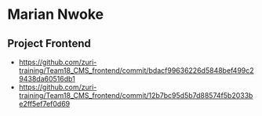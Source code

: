 # Marian Nwoke

## Project Frontend
- https://github.com/zuri-training/Team18_CMS_frontend/commit/bdacf99636226d5848bef499c29438da60516db1
- https://github.com/zuri-training/Team18_CMS_frontend/commit/12b7bc95d5b7d88574f5b2033be2ff5ef7ef0d69
